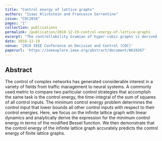 ```yaml
---
title: "Control energy of lattice graphs"
authors: "Isaac Klickstein and Francesco Sorrentino"
issue: "CDC2018"
pages: "1"
collection: publications
permalink: /publication/2018-12-19-control-energy-of-lattice-graphs
excerpt: "The controllability Gramian of hyper-cubic graphs is derived analytically to investigate the role of graph density in the reduction of control energy."
date: 2018-12-19
venue: '2018 IEEE Conference on Decision and Control (CDC)'
paperurl: 'https://ieeexplore.ieee.org/abstract/document/8619267'
---
```

## Abstract
The control of complex networks has generated considerable interest in a variety of fields from traffic management to neural systems. A commonly used metric to compare two particular control strategies that accomplish the same task is the control energy, the time-integral of the sum of squares of all control inputs. The minimum control energy problem determines the control input that lower bounds all other control inputs with respect to their control energies. Here, we focus on the infinite lattice graph with linear dynamics and analytically derive the expression for the minimum control energy in terms of the modified Bessel function. We then demonstrate that the control energy of the infinite lattice graph accurately predicts the control energy of finite lattice graphs.
